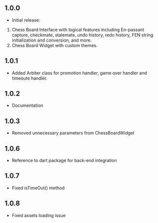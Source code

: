 ## 1.0.0

* Initial release:
1. Chess Board Interface with logical features including En-passant capture, checkmate, stalemate, undo history, redo history, FEN string initialization and conversion, and more.
2. Chess Board Widget with custom themes.

## 1.0.1

* Added Arbiter class for promotion handler, game over handler and timeoute handler.

## 1.0.2

* Documentation

## 1.0.3

* Removed unnecessary parameters from ChessBoardWidget

## 1.0.6

* Reference to dart package for back-end integration

## 1.0.7

* Fixed isTimeOut() method

## 1.0.8

* Fixed assets loading issue